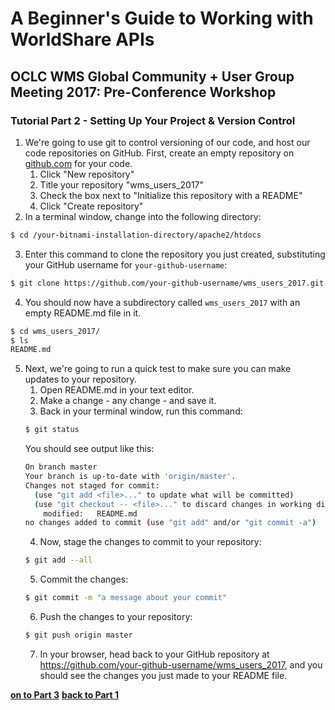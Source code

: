 # A Beginner's Guide to Working with WorldShare APIs
## OCLC WMS Global Community + User Group Meeting 2017: Pre-Conference Workshop
### Tutorial Part 2 - Setting Up Your Project & Version Control

1. We're going to use git to control versioning of our code, and host our code repositories on GitHub. First, create an empty repository on [github.com](https://github.com/) for your code.
	1. Click "New repository"
	2. Title your repository "wms_users_2017"
	3. Check the box next to "Initialize this repository with a README"
	4. Click "Create repository"
2. In a terminal window, change into the following directory:
```bash
$ cd /your-bitnami-installation-directory/apache2/htdocs
```
3. Enter this command to clone the repository you just created, substituting your GitHub username for `your-github-username`:
```bash
$ git clone https://github.com/your-github-username/wms_users_2017.git
```
4. You should now have a subdirectory called `wms_users_2017` with an empty README.md file in it.
```bash
$ cd wms_users_2017/
$ ls
README.md
```
5. Next, we're going to run a quick test to make sure you can make updates to your repository.
	1. Open README.md in your text editor.
	2. Make a change - any change - and save it.
	3. Back in your terminal window, run this command:
	```bash
	$ git status
	```
	You should see output like this:
	```bash
	On branch master
	Your branch is up-to-date with 'origin/master'.
	Changes not staged for commit:
	  (use "git add <file>..." to update what will be committed)
	  (use "git checkout -- <file>..." to discard changes in working directory)
		modified:   README.md
	no changes added to commit (use "git add" and/or "git commit -a")
	```
	4. Now, stage the changes to commit to your repository:
	```bash
	$ git add --all
	```
	5. Commit the changes:
	```bash
	$ git commit -m "a message about your commit"
	```
	6. Push the changes to your repository:
	```bash
	$ git push origin master
	```
	7. In your browser, head back to your GitHub repository at https://github.com/your-github-username/wms_users_2017, and you should see the changes you just made to your README file.

**[on to Part 3](tutorial-03.md)**
**[back to Part 1](tutorial-01.md)**